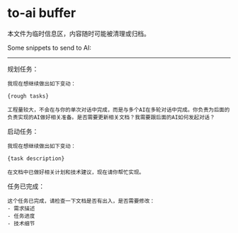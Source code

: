 # to-ai buffer

本文件为临时信息区，内容随时可能被清理或归档。

Some snippets to send to AI:

---

规划任务：
```
我现在想继续做出如下变动：

{rough tasks}

工程量较大，不会在与你的单次对话中完成，而是与多个AI在多轮对话中完成。你负责为后面的负责实现的AI做好相关准备。是否需要更新相关文档？我需要跟后面的AI如何发起对话？
```

启动任务：
```
我现在想继续做出如下变动：

{task description}

在文档中已做好相关计划和技术建议，现在请你帮忙实现。
```

任务已完成：
```
这个任务已完成，请检查一下文档是否有出入，是否需要修改：
- 需求描述
- 任务进度
- 技术细节
```